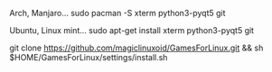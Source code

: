Arch, Manjaro... sudo pacman -S xterm python3-pyqt5 git

Ubuntu, Linux mint... sudo apt-get install xterm python3-pyqt5 git

git clone https://github.com/magiclinuxoid/GamesForLinux.git && sh $HOME/GamesForLinux/settings/install.sh
